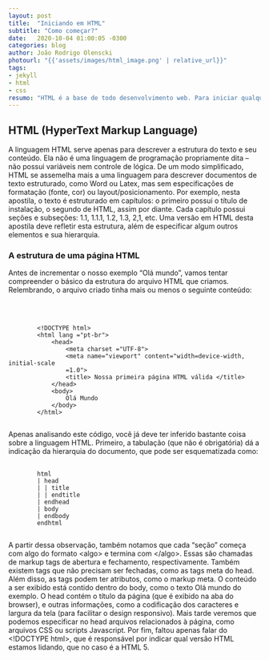 ```yaml
---
layout: post
title:  "Iniciando em HTML"
subtitle: "Como começar?"
date:   2020-10-04 01:00:05 -0300
categories: blog
author: João Rodrigo Olenscki
photourl: "{{'assets/images/html_image.png' | relative_url}}"
tags:
- jekyll
- html
- css
resumo: "HTML é a base de todo desenvolvimento web. Para iniciar qualquer coisa nesta área, é necessário aprender e dominar esta linguagem."
---
```


<h2> HTML (HyperText Markup Language)
</h2>

<p>
A linguagem HTML serve apenas para descrever a estrutura do texto e seu conteúdo.
Ela não é uma linguagem de programação propriamente dita – não possui variáveis
nem controle de lógica. De um modo simplificado, HTML se assemelha mais a uma
linguagem para descrever documentos de texto estruturado, como Word ou Latex, mas
sem especificações de formatação (fonte, cor) ou layout/posicionamento.
Por exemplo, nesta apostila, o texto é estruturado em capítulos: o primeiro possui
o título de instalação, o segundo de HTML, assim por diante. Cada capítulo possui seções
e subseções: 1.1, 1.1.1, 1.2, 1.3, 2,1, etc. Uma versão em HTML desta apostila deve refletir
esta estrutura, além de especificar algum outros elementos e sua hierarquia.
</p>

<h3>A estrutura de uma página HTML</h3>
<p>
Antes de incrementar o nosso exemplo “Olá mundo”, vamos tentar compreender o
básico da estrutura do arquivo HTML que criamos. Relembrando, o arquivo criado tinha
mais ou menos o seguinte conteúdo:
</p>
<br>

<pre class="prettyprint">
    <code class="lang-html">
        &lt;!DOCTYPE html&gt;
        &lt;html lang ="pt-br"&gt;
            &lt;head&gt;
                &lt;meta charset ="UTF-8"&gt;
                &lt;meta name="viewport" content="width=device-width, initial-scale
                =1.0"&gt;
                &lt;title&gt; Nossa primeira página HTML válida &lt;/title&gt;
            &lt;/head&gt;
            &lt;body&gt;
                Olá Mundo
            &lt;/body&gt;
        &lt;/html&gt;
    </code>
</pre>

<p>
Apenas analisando este código, você já deve ter inferido bastante coisa sobre
a linguagem HTML. Primeiro, a tabulação (que não é obrigatória) dá a indicação da
hierarquia do documento, que pode ser esquematizada como:
</p>

<pre class="prettyprint">
    <code class="lang-html">
        html
        | head
        | | title
        | | endtitle
        | endhead
        | body
        | endbody
        endhtml
    </code>
</pre>

A partir dessa observação, também notamos que cada “seção” começa com algo do
formato &lt;algo&gt; e termina com &lt;/algo&gt;. Essas são chamadas de markup tags de abertura
e fechamento, respectivamente. Também existem tags que não precisam ser fechadas, como
as tags meta do head. Além disso, as tags podem ter atributos, como o markup meta.
O conteúdo a ser exibido está contido dentro do body, como o texto Olá mundo do
exemplo. O head contém o título da página (que é exibido na aba do browser), e outras
informações, como a codificação dos caracteres e largura da tela (para facilitar o design
responsivo). Mais tarde veremos que podemos especificar no head arquivos relacionados à
página, como arquivos CSS ou scripts Javascript. Por fim, faltou apenas falar do &lt;!DOCTYPE
html&gt;, que é responsável por indicar qual versão HTML estamos lidando, que no caso é a
HTML 5.

